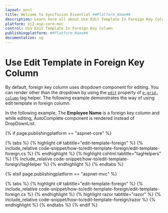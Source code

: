 ```yaml
---
layout: post
title: Welcome to Syncfusion Essential ##Platform_Name##
description: Learn here all about Use Edit Template In Foreign Key Column of Syncfusion Essential ##Platform_Name## widgets based on HTML5 and jQuery.
platform: ej2-asp-core-mvc
control: Use Edit Template In Foreign Key Column
publishingplatform: ##Platform_Name##
documentation: ug
---
```



# Use Edit Template in Foreign Key Column

By default, foreign key column uses dropdown component for editing. You can render other than the dropdown by using the [`edit`](https://help.syncfusion.com/cr/aspnetcore-js2/Syncfusion.EJ2.Grids.GridColumn.html#Syncfusion_EJ2_Grids_GridColumn_Edit) property of [`e-grid-column`](https://help.syncfusion.com/cr/aspnetcore-js2/Syncfusion.EJ2.Grids.GridColumn.html) tag helper. The following example demonstrates the way of using edit template in foreign column.

In the following example, The **Employee Name** is a foreign key column and while editing, AutoComplete component is rendered instead of DropDownList.

{% if page.publishingplatform == "aspnet-core" %}

{% tabs %}
{% highlight c# tabtitle="edit-template-foreign" %}
{% include_relative code-snippet/how-to/edit-template-foreign/edit-template-foreign.cs %}
{% endhighlight %}
{% highlight cshtml tabtitle="tagHelpers" %}
{% include_relative code-snippet/how-to/edit-template-foreign/tagHelper %}
{% endhighlight %}
{% endtabs %}

{% elsif page.publishingplatform == "aspnet-mvc" %}

{% tabs %}
{% highlight c# tabtitle="edit-template-foreign" %}
{% include_relative code-snippet/how-to/edit-template-foreign/edit-template-foreign.cs %}
{% endhighlight %}
{% highlight razor tabtitle="razor" %}
{% include_relative code-snippet/how-to/edit-template-foreign/razor %}
{% endhighlight %}
{% endtabs %}
{% endif %}


